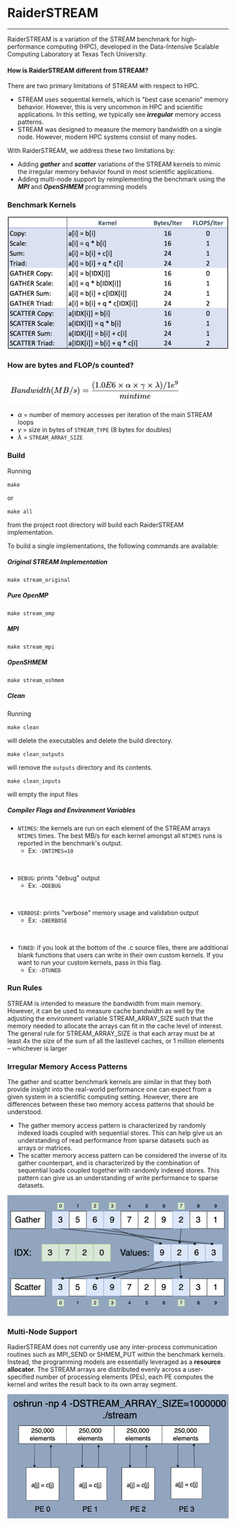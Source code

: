 # RaiderSTREAM
---------------------------
RaiderSTREAM is a variation of the STREAM benchmark for high-performance computing (HPC), developed in the Data-Intensive Scalable Computing Laboratory at Texas Tech University.

#### How is RaiderSTREAM different from STREAM?

There are two primary limitations of STREAM with respect to HPC.
* STREAM uses sequential kernels, which is "best case scenario" memory behavior. However, this is very uncommon in HPC and scientific applications. In this setting, we typically see <i><b>irregular</b></i> memory access patterns.
* STREAM was designed to measure the memory bandwidth on a single node. However, modern HPC systems consist of many nodes.

With RaiderSTREAM, we address these two limitations by:
* Adding <i><b>gather</b></i> and <i><b>scatter</b></i> variations of the STREAM kernels to mimic the irregular memory behavior found in most scientific applications.
* Adding multi-node support by reimplementing the benchmark using the <i><b>MPI</b></i> and <i><b>OpenSHMEM</b></i> programming models

<!-- ### Table of Contents -->

### Benchmark Kernels
![Benchmark Kernels](readme_images/kernels.png)

### How are bytes and FLOP/s counted?
![Benchmark Kernels](readme_images/mbps_formula.png)

* $\alpha$ = number of memory accesses per iteration of the main STREAM loops
* $\gamma$ = size in bytes of `STREAM_TYPE` (8 bytes for doubles)
* $\lambda$ = `STREAM_ARRAY_SIZE`

### Build
Running 
```
make
```
or 
```
make all
```

from the project root directory will build each RaiderSTREAM implementation.

To build a single implementations, the following commands are available:

##### Original STREAM Implementation
```
make stream_original
```

##### Pure OpenMP
```
make stream_omp
```

##### MPI
```
make stream_mpi
```

##### OpenSHMEM
```
make stream_oshmem
```

##### Clean
Running
```
make clean
```
will delete the executables and delete the build directory.

```
make clean_outputs
```
will remove the `outputs` directory and its contents.
```
make clean_inputs
```
will empty the input files

<!-- TODO: Talk about arraygen -->

<!-- TODO: Talk about setting STREAM_ARRAY_SIZE at runtime -->

##### Compiler Flags and Environment Variables
<!-- * `STREAM_ARRAY_SIZE`: the problem size, or the size of the STREAM arrays
    * Ex: `-DSTREAM_ARRAY_SIZE=10000000`
<br/> -->

* `NTIMES`: the kernels are run on each element of the STREAM arrays `NTIMES` times. The best MB/s for each kernel amongst all `NTIMES` runs is reported in the benchmark's output.
    * Ex: `-DNTIMES=10`
<br/>

* `DEBUG`: prints "debug" output
    * Ex: `-DDEBUG`
<br/>

* `VERBOSE`: prints "verbose" memory usage and validation output
    * Ex: `-DBERBOSE`
<br/>

* `TUNED`: if you look at the bottom of the .c source files, there are additional blank functions that users can write in their own custom kernels. If you want to run your custom kernels, pass in this flag.
    * Ex: `-DTUNED`

### Run Rules
STREAM is intended to measure the bandwidth from main memory. However, it can be used to measure cache bandwidth as well by the adjusting the environment variable STREAM_ARRAY_SIZE such that the memory needed to allocate the arrays can fit in the cache level of interest. The general rule for STREAM_ARRAY_SIZE is that each array must be at least 4x the size of the sum of all the lastlevel caches, or 1 million elements – whichever is larger

### Irregular Memory Access Patterns
The gather and scatter benchmark kernels are similar in that they both provide insight into the real-world performance one can expect from a given system in a scientific computing setting. However, there are differences between these two memory access patterns that should be understood.
* The gather memory access pattern is characterized by randomly indexed loads coupled with sequential stores. This can help give us an understanding of read performance from sparse datasets such as arrays or matrices.
* The scatter memory access pattern can be considered the inverse of its gather counterpart, and is characterized by the combination of sequential loads coupled together with randomly indexed stores. This pattern can give us an understanding of write performance to sparse datasets.

![Gather Scatter](readme_images/gather_scatter.png)

### Multi-Node Support
RadierSTREAM does not currently use any inter-process communication routines such as MPI_SEND or SHMEM_PUT within the benchmark kernels. Instead, the programming models are essentially leveraged as a <b>resource allocator</b>. The STREAM arrays are distributed evenly across a user-specified number of processing elements (PEs), each PE computes the kernel and writes the result back to its own array segment.

![Multi-Node Support](readme_images/oshrun.png)

<!-- ### Citing -->
